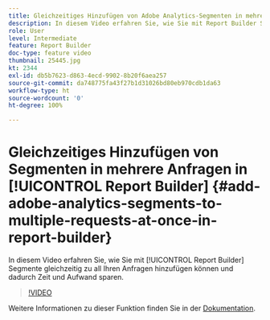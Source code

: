 ```yaml
---
title: Gleichzeitiges Hinzufügen von Adobe Analytics-Segmenten in mehrere Anfragen in Report Builder
description: In diesem Video erfahren Sie, wie Sie mit Report Builder Segmente gleichzeitig zu all Ihren Anfragen hinzufügen können und dadurch Zeit und Aufwand sparen.
role: User
level: Intermediate
feature: Report Builder
doc-type: feature video
thumbnail: 25445.jpg
kt: 2344
exl-id: db5b7623-d863-4ecd-9902-8b20f6aea257
source-git-commit: da748775fa43f27b1d31026bd80eb970cdb1da63
workflow-type: ht
source-wordcount: '0'
ht-degree: 100%

---
```


# Gleichzeitiges Hinzufügen von Segmenten in mehrere Anfragen in [!UICONTROL Report Builder] {#add-adobe-analytics-segments-to-multiple-requests-at-once-in-report-builder}

In diesem Video erfahren Sie, wie Sie mit [!UICONTROL Report Builder] Segmente gleichzeitig zu all Ihren Anfragen hinzufügen können und dadurch Zeit und Aufwand sparen.

>[!VIDEO](https://video.tv.adobe.com/v/25445/?quality=12)

Weitere Informationen zu dieser Funktion finden Sie in der [Dokumentation](https://experienceleague.adobe.com/docs/analytics/analyze/report-builder/home.html?lang=de).
